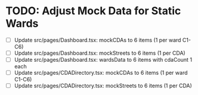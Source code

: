 # TODO: Adjust Mock Data for Static Wards

- [ ] Update src/pages/Dashboard.tsx: mockCDAs to 6 items (1 per ward C1-C6)
- [ ] Update src/pages/Dashboard.tsx: mockStreets to 6 items (1 per CDA)
- [ ] Update src/pages/Dashboard.tsx: wardsData to 6 items with cdaCount 1 each
- [ ] Update src/pages/CDADirectory.tsx: mockCDAs to 6 items (1 per ward C1-C6)
- [ ] Update src/pages/CDADirectory.tsx: mockStreets to 6 items (1 per CDA)
